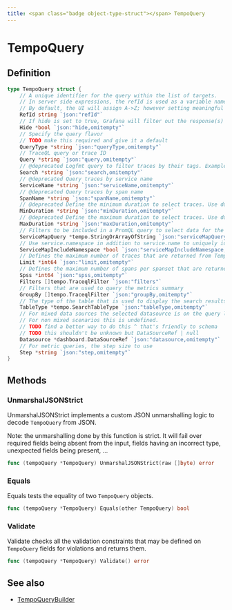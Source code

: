 ```yaml
---
title: <span class="badge object-type-struct"></span> TempoQuery
---
```

# <span class="badge object-type-struct"></span> TempoQuery

## Definition

```go
type TempoQuery struct {
    // A unique identifier for the query within the list of targets.
    // In server side expressions, the refId is used as a variable name to identify results.
    // By default, the UI will assign A->Z; however setting meaningful names may be useful.
    RefId string `json:"refId"`
    // If hide is set to true, Grafana will filter out the response(s) associated with this query before returning it to the panel.
    Hide *bool `json:"hide,omitempty"`
    // Specify the query flavor
    // TODO make this required and give it a default
    QueryType *string `json:"queryType,omitempty"`
    // TraceQL query or trace ID
    Query *string `json:"query,omitempty"`
    // @deprecated Logfmt query to filter traces by their tags. Example: http.status_code=200 error=true
    Search *string `json:"search,omitempty"`
    // @deprecated Query traces by service name
    ServiceName *string `json:"serviceName,omitempty"`
    // @deprecated Query traces by span name
    SpanName *string `json:"spanName,omitempty"`
    // @deprecated Define the minimum duration to select traces. Use duration format, for example: 1.2s, 100ms
    MinDuration *string `json:"minDuration,omitempty"`
    // @deprecated Define the maximum duration to select traces. Use duration format, for example: 1.2s, 100ms
    MaxDuration *string `json:"maxDuration,omitempty"`
    // Filters to be included in a PromQL query to select data for the service graph. Example: {client="app",service="app"}. Providing multiple values will produce union of results for each filter, using PromQL OR operator internally.
    ServiceMapQuery *tempo.StringOrArrayOfString `json:"serviceMapQuery,omitempty"`
    // Use service.namespace in addition to service.name to uniquely identify a service.
    ServiceMapIncludeNamespace *bool `json:"serviceMapIncludeNamespace,omitempty"`
    // Defines the maximum number of traces that are returned from Tempo
    Limit *int64 `json:"limit,omitempty"`
    // Defines the maximum number of spans per spanset that are returned from Tempo
    Spss *int64 `json:"spss,omitempty"`
    Filters []tempo.TraceqlFilter `json:"filters"`
    // Filters that are used to query the metrics summary
    GroupBy []tempo.TraceqlFilter `json:"groupBy,omitempty"`
    // The type of the table that is used to display the search results
    TableType *tempo.SearchTableType `json:"tableType,omitempty"`
    // For mixed data sources the selected datasource is on the query level.
    // For non mixed scenarios this is undefined.
    // TODO find a better way to do this ^ that's friendly to schema
    // TODO this shouldn't be unknown but DataSourceRef | null
    Datasource *dashboard.DataSourceRef `json:"datasource,omitempty"`
    // For metric queries, the step size to use
    Step *string `json:"step,omitempty"`
}
```
## Methods

### <span class="badge object-method"></span> UnmarshalJSONStrict

UnmarshalJSONStrict implements a custom JSON unmarshalling logic to decode `TempoQuery` from JSON.

Note: the unmarshalling done by this function is strict. It will fail over required fields being absent from the input, fields having an incorrect type, unexpected fields being present, …

```go
func (tempoQuery *TempoQuery) UnmarshalJSONStrict(raw []byte) error
```

### <span class="badge object-method"></span> Equals

Equals tests the equality of two `TempoQuery` objects.

```go
func (tempoQuery *TempoQuery) Equals(other TempoQuery) bool
```

### <span class="badge object-method"></span> Validate

Validate checks all the validation constraints that may be defined on `TempoQuery` fields for violations and returns them.

```go
func (tempoQuery *TempoQuery) Validate() error
```

## See also

 * <span class="badge builder"></span> [TempoQueryBuilder](./builder-TempoQueryBuilder.md)
